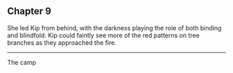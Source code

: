 

## Chapter 9


She led Kip from behind, with the darkness playing the role of both binding and blindfold. Kip could faintly see more of the red patterns on tree branches as they approached the fire. 




---

The camp
